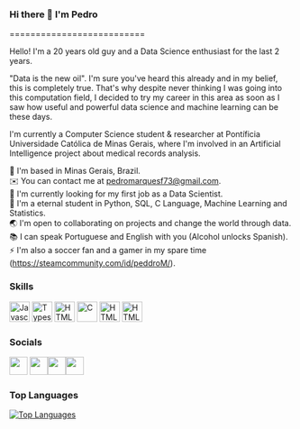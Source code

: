 ### Hi there 👋 I'm Pedro

==========================

Hello! I'm a 20 years old guy and a Data Science enthusiast for the last 2 years.

"Data is the new oil". I'm sure you've heard this already and in my belief, this is completely true. That's why despite never thinking I was going into this computation field, I decided to try my career in this area as soon as I saw how useful and powerful data science and machine learning can be these days.

I'm currently a Computer Science student & researcher at Pontíficia Universidade Católica de Minas Gerais, where I'm involved in an Artificial Intelligence project about medical records analysis.

🔺 I'm based in Minas Gerais, Brazil.<br />
✉️ You can contact me at pedromarquesf73@gmail.com.<br />
🚀 I'm currently looking for my first job as a Data Scientist.<br />
🧠 I'm a eternal student in Python, SQL, C Language, Machine Learning and Statistics.<br />
🌏 I'm open to collaborating on projects and change the world through data.<br />
📚 I can speak Portuguese and English with you (Alcohol unlocks Spanish).<br />
⚡ I'm also a soccer fan and a gamer in my spare time (https://steamcommunity.com/id/peddroM/).<br />

### Skills

<p align="left">
<a target="_blank" rel="noreferrer"><img src="https://img.shields.io/badge/Python-FFD43B?style=for-the-badge&logo=python&logoColor=blue" height="36" alt="Javascript" /></a>
<a target="_blank" rel="noreferrer"><img src="https://img.shields.io/badge/MySQL-005C84?style=for-the-badge&logo=mysql&logoColor=white" height="36" alt="Typescript" /></a>
<a target="_blank" rel="noreferrer"><img src="https://img.shields.io/badge/MongoDB-4EA94B?style=for-the-badge&logo=mongodb&logoColor=white" height="36" alt="HTML5" /></a>
<a target="_blank" rel="noreferrer"><img src="https://img.shields.io/badge/Pandas-2C2D72?style=for-the-badge&logo=pandas&logoColor=white" height="36" alt="C" /></a>
<a target="_blank" rel="noreferrer"><img src="https://img.shields.io/badge/Linux-FCC624?style=for-the-badge&logo=linux&logoColor=black" height="36" alt="HTML5" /></a>
<a target="_blank" rel="noreferrer"><img src="https://img.shields.io/badge/C-00599C?style=for-the-badge&logo=c&logoColor=white" height="36" alt="HTML5" /></a>
</p>

### Socials

<p align="left"> 
  
<a href="https://www.instagram.com/p_marquesf/" target="_blank" rel="noreferrer"><img src="https://raw.githubusercontent.com/danielcranney/readme-generator/main/public/icons/socials/instagram.svg" width="32" height="32" /></a> <a href="https://www.github.com/pmarquesf" target="_blank" rel="noreferrer"><img src="https://raw.githubusercontent.com/danielcranney/readme-generator/main/public/icons/socials/github-dark.svg" width="32" height="32" /></a><a href="https://www.linkedin.com/in/lpedromarques/" target="_blank" rel="noreferrer"><img src="https://raw.githubusercontent.com/danielcranney/readme-generator/main/public/icons/socials/linkedin.svg" width="32" height="32" /></a><a href="https://www.youtube.com/channel/UCVH4rVmZbwO1SMHXIEoIhGQ" target="_blank" rel="noreferrer"><img src="https://raw.githubusercontent.com/danielcranney/readme-generator/main/public/icons/socials/youtube.svg" width="32" height="32" /></a></p>

### Top Languages

<a href="https://github.com/peguimasid" align="left"><img src="https://github-readme-stats-peguimasid.vercel.app/api/top-langs/?username=pmarquesf&layout=compact&title_color=3382ed&hide=css,objective-c,html&text_color=ffffff&icon_color=3382ed&bg_color=171717&hide_border=true&locale=en&custom_title=Top%20%Languages" alt="Top Languages" /></a>
